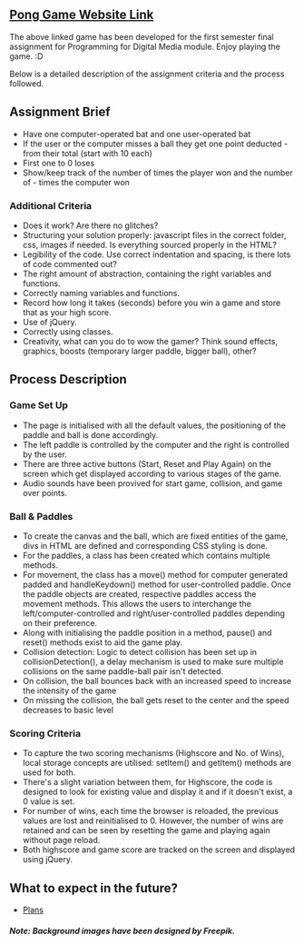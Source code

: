 ## [Pong Game Website Link](https://www.scss.tcd.ie/~mohsins/cw7025_december_2022)

The above linked game has been developed for the first semester final assignment for Programming for Digital Media module. Enjoy playing the game. :D

Below is a detailed description of the assignment criteria and the process followed.

## Assignment Brief

- Have one computer-operated bat and one user-operated bat
- If the user or the computer misses a ball they get one point deducted - from their total (start with 10 each)
- First one to 0 loses
- Show/keep track of the number of times the player won and the number of - times the computer won 

### Additional Criteria

* Does it work? Are there no glitches?
* Structuring your solution properly: javascript files in the correct folder, css, images if needed. Is everything sourced properly in the HTML?
* Legibility of the code. Use correct indentation and spacing, is there lots of code commented out?
* The right amount of abstraction, containing the right variables and functions.
* Correctly naming variables and functions.
* Record how long it takes (seconds) before you win a game and store that as your high score.
* Use of jQuery.
* Correctly using classes.
* Creativity, what can you do to wow the gamer? Think sound effects, graphics, boosts (temporary larger paddle, bigger ball), other?

## Process Description

### Game Set Up

- The page is initialised with all the default values, the positioning of the paddle and ball is done accordingly. 
- The left paddle is controlled by the computer and the right is controlled by the user.
- There are three active buttons (Start, Reset and Play Again) on the screen which get displayed according to various stages of the game.
- Audio sounds have been provived for start game, collision, and game over points.

### Ball & Paddles

- To create the canvas and the ball, which are fixed entities of the game, divs in HTML are defined and corresponding CSS styling is done.
- For the paddles, a class has been created which contains multiple methods.
- For movement, the class has a move() method for computer generated padded and handleKeydown() method for user-controlled paddle. Once the paddle objects are created, respective paddles access the movement methods. This allows the users to interchange the left/computer-controlled and right/user-controlled paddles depending on their preference.
- Along with initialising the paddle position in a method, pause() and reset() methods exist to aid the game play. 
- Collision detection: Logic to detect collision has been set up in collisionDetection(), a delay mechanism is used to make sure multiple collisions on the same paddle-ball pair isn't detected. 
- On collision, the ball bounces back with an increased speed to increase the intensity of the game
- On missing the collision, the ball gets reset to the center and the speed decreases to basic level

### Scoring Criteria

- To capture the two scoring mechanisms (Highscore and No. of Wins), local storage concepts are utilised: setItem() and getItem() methods are used for both. 
- There's a slight variation between them, for Highscore, the code is designed to look for existing value and display it and if it doesn't exist, a 0 value is set. 
- For number of wins, each time the browser is reloaded, the previous values are lost and reinitialised to 0. However, the number of wins are retained and can be seen by resetting the game and playing again without page reload.
- Both highscore and game score are tracked on the screen and displayed using jQuery.

## What to expect in the future?

- [Plans](https://github.com/hyang-gi/pong/issues?q=is%3Aissue+is%3Aopen+label%3Afuture)

##### Note: Background images have been designed by Freepik.




